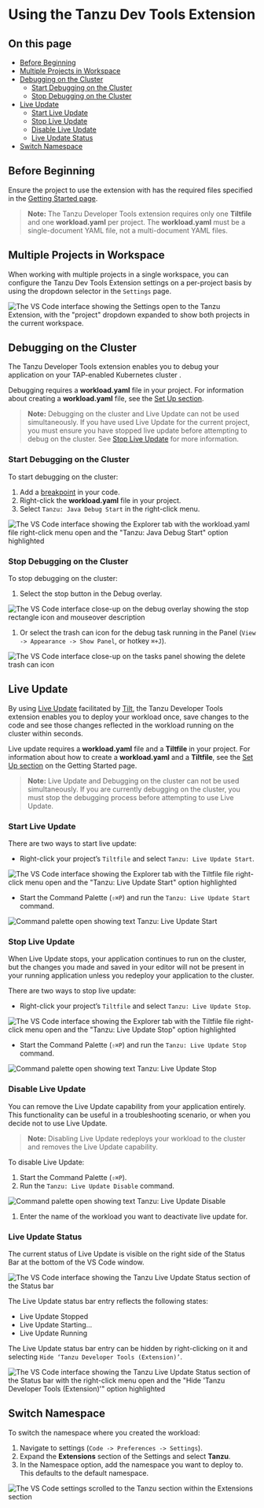 # Using the Tanzu Dev Tools Extension

## <a id=on-this-page></a> On this page

- [Before Beginning](#before-beginning)
- [Multiple Projects in Workspace](#multiple-projects-in-workspace)
- [Debugging on the Cluster](#debugging-on-the-cluster)
  - [Start Debugging on the Cluster](#start-debugging-on-the-cluster)
  - [Stop Debugging on the Cluster](#stop-debugging-on-the-cluster)
- [Live Update](#live-update)
  - [Start Live Update](#start-live-update)
  - [Stop Live Update](#stop-live-update)
  - [Disable Live Update](#disable-live-update)
  - [Live Update Status](#live-update-status)
- [Switch Namespace](#switch-namespace)

## <a id="before-beginning"></a> Before Beginning

Ensure the project to use the extension with has the required files specified in the [Getting Started page](../vscode-extension/getting-started.md). 

>**Note:** The Tanzu Developer Tools extension requires only one **Tiltfile** and one **workload.yaml** per project. The **workload.yaml** must be a single-document YAML file, not a multi-document YAML files.

## <a id="multiple-projects-in-workspace"></a> Multiple Projects in Workspace

When working with multiple projects in a single workspace, you can configure the Tanzu Dev Tools Extension settings on a per-project basis by using the dropdown selector in the `Settings` page.

![The VS Code interface showing the Settings open to the Tanzu Extension, with the "project" dropdown expanded to show both projects in the current workspace.](../images/vscode-multiple-projects.png)

## <a id="debugging-on-the-cluster"></a> Debugging on the Cluster

The Tanzu Developer Tools extension enables you to debug your application on your TAP-enabled Kubernetes cluster .

Debugging requires a **workload.yaml** file in your project. For information about creating a **workload.yaml** file, see the [Set Up section](../vscode-extension/getting-started.md#set-up-tanzu-dev-tools).

>**Note:** Debugging on the cluster and Live Update can not be used simultaneously. If you have used Live Update for the current project, you must ensure you have stopped live update before attempting to debug on the cluster. See [Stop Live Update](#stop-live-update) for more information.

### <a id="start-debugging-on-the-cluster"></a> Start Debugging on the Cluster

To start debugging on the cluster:

1. Add a [breakpoint](https://code.visualstudio.com/docs/editor/debugging#_breakpoints) in your code.
1. Right-click the **workload.yaml** file in your project.
1. Select `Tanzu: Java Debug Start` in the right-click menu.

![The VS Code interface showing the Explorer tab with the workload.yaml file right-click menu open and the "Tanzu: Java Debug Start" option highlighted](../images/vscode-startdebug1.png)

### <a id="stop-debugging-on-the-cluster"></a> Stop Debugging on the Cluster

To stop debugging on the cluster:

1. Select the stop button in the Debug overlay.

![The VS Code interface close-up on the debug overlay showing the stop rectangle icon and mouseover description](../images/vscode-stopdebug1.png)

1. Or select the trash can icon for the debug task running in the Panel (`View -> Appearance -> Show Panel`, or hotkey `⌘+J`).

![The VS Code interface close-up on the tasks panel showing the delete trash can icon](../images/vscode-stopdebug2.png)

## <a id="live-update"></a> Live Update

By using [Live Update](../glossary.md#live-update) facilitated by [Tilt](https://docs.tilt.dev/), the Tanzu Developer Tools extension enables you to deploy your workload once, save changes to the code and see those changes reflected in the workload running on the cluster within seconds.

Live update requires a **workload.yaml** file and a **Tiltfile** in your project. For information about how to create a **workload.yaml** and a **Tiltfile**, see the [Set Up section](../vscode-extension/getting-started.md#set-up-tanzu-dev-tools) on the Getting Started page.

>**Note:** Live Update and Debugging on the cluster can not be used simultaneously. If you are currently debugging on the cluster, you must stop the debugging process before attempting to use Live Update.

### <a id="start-live-update"></a> Start Live Update

There are two ways to start live update:

- Right-click your project’s `Tiltfile` and select `Tanzu: Live Update Start`.

![The VS Code interface showing the Explorer tab with the Tiltfile file right-click menu open and the "Tanzu: Live Update Start" option highlighted](../images/vscode-startliveupdate1.png)

- Start the Command Palette (`⇧⌘P`) and run the `Tanzu: Live Update Start` command.

![Command palette open showing text Tanzu: Live Update Start](../images/vscode-startliveupdate2.png)

### <a id="stop-live-update"></a> Stop Live Update

When Live Update stops, your application continues to run on the cluster, but the changes you made and saved in your editor will not be present in your running application unless you redeploy your application to the cluster.

There are two ways to stop live update:

- Right-click your project’s `Tiltfile` and select `Tanzu: Live Update Stop`.

![The VS Code interface showing the Explorer tab with the Tiltfile file right-click menu open and the "Tanzu: Live Update Stop" option highlighted](../images/vscode-stopliveupdate1.png)

- Start the Command Palette (`⇧⌘P`) and run the `Tanzu: Live Update Stop` command.

![Command palette open showing text Tanzu: Live Update Stop](../images/vscode-stopliveupdate2.png)

### <a id="disable-live-update"></a> Disable Live Update

You can remove the Live Update capability from your application entirely. This functionality can be useful in a troubleshooting scenario, or when you decide not to use Live Update.

>**Note:** Disabling Live Update redeploys your workload to the cluster and removes the Live Update capability.

To disable Live Update:

1. Start the Command Palette (`⇧⌘P`).
1. Run the `Tanzu: Live Update Disable` command.

![Command palette open showing text Tanzu: Live Update Disable](../images/vscode-liveupdatedisable.png)

1. Enter the name of the workload you want to deactivate live update for.

### <a id="live-update-status"></a> Live Update Status

The current status of Live Update is visible on the right side of the Status Bar at the bottom of the VS Code window.

![The VS Code interface showing the Tanzu Live Update Status section of the Status bar](../images/vscode-liveupdatestatus1.png)

The Live Update status bar entry reflects the following states:

- Live Update Stopped
- Live Update Starting…
- Live Update Running

The Live Update status bar entry can be hidden by right-clicking on it and selecting `Hide ‘Tanzu Developer Tools (Extension)’`.

![The VS Code interface showing the Tanzu Live Update Status section of the Status bar with the right-click menu open and the "Hide 'Tanzu Developer Tools (Extension)'" option highlighted](../images/vscode-liveupdatestatus2.png)

## <a id="switch-namespace"></a> Switch Namespace

To switch the namespace where you created the workload:

1. Navigate to settings (`Code -> Preferences -> Settings`).
1. Expand the **Extensions** section of the Settings and select **Tanzu**.
1. In the Namespace option, add the namespace you want to deploy to. This defaults to the default namespace.

![The VS Code settings scrolled to the Tanzu section within the Extensions section](../images/vscode-switchnamespace1.png)
